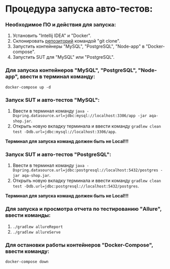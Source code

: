 # Процедура запуска авто-тестов:

### Необходимое ПО и действия для запуска:

1. Установить "Intellij IDEA" и "Docker".
2. Склонировать [репозиторий](https://github.com/IceMan161/Diploma.git) командой "git clone".
3. Запустить контейнеры "MySQL", "PostgreSQL", "Node-app" в "Docker-compose".
4. Запустить SUT для "MySQL" или "PostgreSQL".

### Для запуска контейнеров "MySQL", "PostgreSQL", "Node-app", ввести в терминал команду:

`docker-compose up -d`

### Запуск SUT и авто-тестов "MySQL":

1. Ввести в терминал команду `java -Dspring.datasource.url=jdbc:mysql://localhost:3306/app -jar aqa-shop.jar`.
2. Открыть новую вкладку терминала и ввести команду `gradlew clean test -Ddb.url=jdbc:mysql://localhost:3306/app`.

**Терминал для запуска команд должен быть не Local!!!**

### Запуск SUT и авто-тестов "PostgreSQL":

1. Ввести в терминал команду `java -Dspring.datasource.url=jdbc:postgresql://localhost:5432/postgres -jar aqa-shop.jar`.
2. Открыть новую вкладку терминала и ввести команду `gradlew clean test -Ddb.url=jdbc:postgresql://localhost:5432/postgres`.

**Терминал для запуска команд должен быть не Local!!!**

### Для запуска и просмотра отчета по тестированию "Allure", ввести команды:

1. `./gradlew allureReport`
2. `./gradlew allureServe`

### Для остановки работы контейнеров "Docker-Compose", ввести команду:

`docker-compose down`





